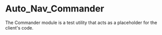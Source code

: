 # Auto_Nav_Commander

The Commander module is a test utility that acts as a placeholder for the client's code.
